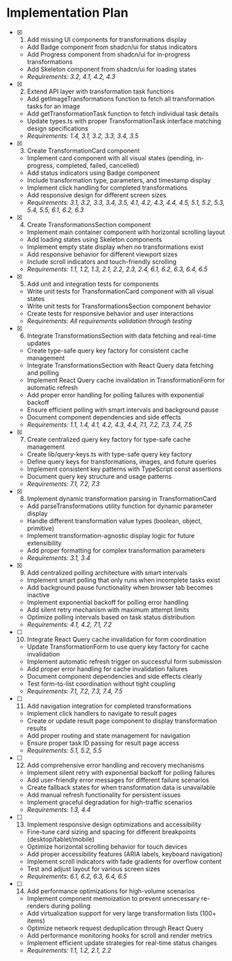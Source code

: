 # Implementation Plan

- [x] 1. Add missing UI components for transformations display

  - Add Badge component from shadcn/ui for status indicators
  - Add Progress component from shadcn/ui for in-progress transformations
  - Add Skeleton component from shadcn/ui for loading states
  - _Requirements: 3.2, 4.1, 4.2, 4.3_

- [x] 2. Extend API layer with transformation task functions

  - Add getImageTransformations function to fetch all transformation tasks for an image
  - Add getTransformationTask function to fetch individual task details
  - Update types.ts with proper TransformationTask interface matching design specifications
  - _Requirements: 1.4, 3.1, 3.2, 3.3, 3.4, 3.5_

- [x] 3. Create TransformationCard component

  - Implement card component with all visual states (pending, in-progress, completed, failed, cancelled)
  - Add status indicators using Badge component
  - Include transformation type, parameters, and timestamp display
  - Implement click handling for completed transformations
  - Add responsive design for different screen sizes
  - _Requirements: 3.1, 3.2, 3.3, 3.4, 3.5, 4.1, 4.2, 4.3, 4.4, 4.5, 5.1, 5.2, 5.3, 5.4, 5.5, 6.1, 6.2, 6.3_

- [x] 4. Create TransformationsSection component

  - Implement main container component with horizontal scrolling layout
  - Add loading states using Skeleton components
  - Implement empty state display when no transformations exist
  - Add responsive behavior for different viewport sizes
  - Include scroll indicators and touch-friendly scrolling
  - _Requirements: 1.1, 1.2, 1.3, 2.1, 2.2, 2.3, 2.4, 6.1, 6.2, 6.3, 6.4, 6.5_

- [x] 5. Add unit and integration tests for components

  - Write unit tests for TransformationCard component with all visual states
  - Write unit tests for TransformationsSection component behavior
  - Create tests for responsive behavior and user interactions
  - _Requirements: All requirements validation through testing_

- [x] 6. Integrate TransformationsSection with data fetching and real-time updates

  - Create type-safe query key factory for consistent cache management
  - Integrate TransformationsSection with React Query data fetching and polling
  - Implement React Query cache invalidation in TransformationForm for automatic refresh
  - Add proper error handling for polling failures with exponential backoff
  - Ensure efficient polling with smart intervals and background pause
  - Document component dependencies and side effects
  - _Requirements: 1.1, 1.4, 4.1, 4.2, 4.3, 4.4, 7.1, 7.2, 7.3, 7.4, 7.5_

- [x] 7. Create centralized query key factory for type-safe cache management

  - Create lib/query-keys.ts with type-safe query key factory
  - Define query keys for transformations, images, and future queries
  - Implement consistent key patterns with TypeScript const assertions
  - Document query key structure and usage patterns
  - _Requirements: 7.1, 7.2, 7.3_

- [x] 8. Implement dynamic transformation parsing in TransformationCard

  - Add parseTransformations utility function for dynamic parameter display
  - Handle different transformation value types (boolean, object, primitive)
  - Implement transformation-agnostic display logic for future extensibility
  - Add proper formatting for complex transformation parameters
  - _Requirements: 3.1, 3.4_

- [x] 9. Add centralized polling architecture with smart intervals

  - Implement smart polling that only runs when incomplete tasks exist
  - Add background pause functionality when browser tab becomes inactive
  - Implement exponential backoff for polling error handling
  - Add silent retry mechanism with maximum attempt limits
  - Optimize polling intervals based on task status distribution
  - _Requirements: 4.1, 4.2, 7.1, 7.2_

- [ ] 10. Integrate React Query cache invalidation for form coordination

  - Update TransformationForm to use query key factory for cache invalidation
  - Implement automatic refresh trigger on successful form submission
  - Add proper error handling for cache invalidation failures
  - Document component dependencies and side effects clearly
  - Test form-to-list coordination without tight coupling
  - _Requirements: 7.1, 7.2, 7.3, 7.4, 7.5_

- [ ] 11. Add navigation integration for completed transformations

  - Implement click handlers to navigate to result pages
  - Create or update result page component to display transformation results
  - Add proper routing and state management for navigation
  - Ensure proper task ID passing for result page access
  - _Requirements: 5.1, 5.2, 5.5_

- [ ] 12. Add comprehensive error handling and recovery mechanisms

  - Implement silent retry with exponential backoff for polling failures
  - Add user-friendly error messages for different failure scenarios
  - Create fallback states for when transformation data is unavailable
  - Add manual refresh functionality for persistent issues
  - Implement graceful degradation for high-traffic scenarios
  - _Requirements: 1.3, 4.4_

- [ ] 13. Implement responsive design optimizations and accessibility

  - Fine-tune card sizing and spacing for different breakpoints (desktop/tablet/mobile)
  - Optimize horizontal scrolling behavior for touch devices
  - Add proper accessibility features (ARIA labels, keyboard navigation)
  - Implement scroll indicators with fade gradients for overflow content
  - Test and adjust layout for various screen sizes
  - _Requirements: 6.1, 6.2, 6.3, 6.4, 6.5_

- [ ] 14. Add performance optimizations for high-volume scenarios

  - Implement component memoization to prevent unnecessary re-renders during polling
  - Add virtualization support for very large transformation lists (100+ items)
  - Optimize network request deduplication through React Query
  - Add performance monitoring hooks for scroll and render metrics
  - Implement efficient update strategies for real-time status changes
  - _Requirements: 1.1, 1.2, 2.1, 2.2_
